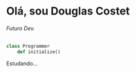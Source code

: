 <h1> Olá, sou Douglas Costet </h1>

<h6>Futuro Dev.</h6>

```python
class Programmer
	def initialize() 
```

<p>Estudando...</p>
